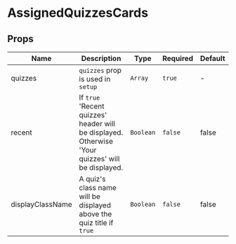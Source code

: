 # AssignedQuizzesCards

## Props

<!-- @vuese:AssignedQuizzesCards:props:start -->
|Name|Description|Type|Required|Default|
|---|---|---|---|---|
|quizzes|`quizzes` prop is used in `setup`|`Array`|`true`|-|
|recent|If `true` 'Recent quizzes' header will be displayed. Otherwise 'Your quizzes' will be displayed.|`Boolean`|`false`|false|
|displayClassName|A quiz's class name will be displayed above the quiz title if `true`|`Boolean`|`false`|false|

<!-- @vuese:AssignedQuizzesCards:props:end -->

